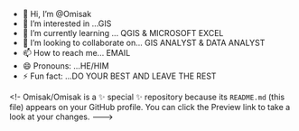 - 👋 Hi, I’m @Omisak
- 👀 I’m interested in ...GIS
- 🌱 I’m currently learning ... QGIS & MICROSOFT EXCEL 
- 💞️ I’m looking to collaborate on... GIS ANALYST & DATA ANALYST
- 📫 How to reach me... EMAIL 
- 😄 Pronouns: ...HE/HIM 
- ⚡ Fun fact: ...DO YOUR BEST AND LEAVE THE REST

<!-
Omisak/Omisak is a ✨ special ✨ repository because its `README.md` (this file) appears on your GitHub profile.
You can click the Preview link to take a look at your changes.
--->
